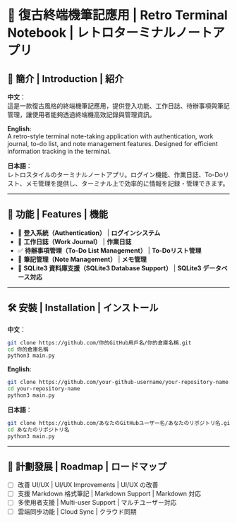 # 📝 復古終端機筆記應用 | Retro Terminal Notebook | レトロターミナルノートアプリ  
## 📖 簡介 | Introduction | 紹介  
**中文**：  
這是一款復古風格的終端機筆記應用，提供登入功能、工作日誌、待辦事項與筆記管理，讓使用者能夠透過終端機高效記錄與管理資訊。  

**English**:  
A retro-style terminal note-taking application with authentication, work journal, to-do list, and note management features. Designed for efficient information tracking in the terminal.  

**日本語**：  
レトロスタイルのターミナルノートアプリ。ログイン機能、作業日誌、To-Doリスト、メモ管理を提供し、ターミナル上で効率的に情報を記録・管理できます。  

---

## 🚀 功能 | Features | 機能  
- 🔐 **登入系統（Authentication）** | **ログインシステム**  
- 📆 **工作日誌（Work Journal）** | **作業日誌**  
- ✅ **待辦事項管理（To-Do List Management）** | **To-Doリスト管理**  
- 📝 **筆記管理（Note Management）** | **メモ管理**  
- 💾 **SQLite3 資料庫支援（SQLite3 Database Support）** | **SQLite3 データベース対応**  

---

## 🛠️ 安裝 | Installation | インストール  
**中文**：
```bash
git clone https://github.com/你的GitHub用戶名/你的倉庫名稱.git
cd 你的倉庫名稱
python3 main.py
```

**English**:
```bash
git clone https://github.com/your-github-username/your-repository-name.git
cd your-repository-name
python3 main.py
```

**日本語**：
```bash
git clone https://github.com/あなたのGitHubユーザー名/あなたのリポジトリ名.git
cd あなたのリポジトリ名
python3 main.py
```

---

## 📌 計劃發展 | Roadmap | ロードマップ  
- [ ] 改善 UI/UX | UI/UX Improvements | UI/UX の改善  
- [ ] 支援 Markdown 格式筆記 | Markdown Support | Markdown 対応  
- [ ] 多使用者支援 | Multi-user Support | マルチユーザー対応  
- [ ] 雲端同步功能 | Cloud Sync | クラウド同期  